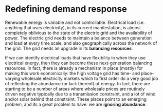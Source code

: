 # Redefining demand response

Renewable energy is variable and not controllable. Electrical load (i.e. anything that uses electricity), in its current manifestation, is almost completely oblivious to the state of the electric grid and the
availability of power. The electric grid needs to maintain a balance between generation and load at every time scale, and also geographically across the network of the grid. The grid needs an upgrade in its **balancing resources**.

If we can identify electrical loads that have flexibility in when they use electrical energy, then they can become these next-generation balancing resources. In fact, there is already a mechanism in place (mostly) for making this work economically: the high voltage grid has time- and place- varying wholesale electricity markets which to first order do a very good job of reflecting the abundance (or lack thereof) of energy. In fact, there are starting to be a number of areas where wholesale prices are routinely driven negative typically due to a transmission constraint, and a lot of wind and/or solar behind that constraint. These places point to an emerging problem, and its a great problem to have: we are **ignoring abundance**.
